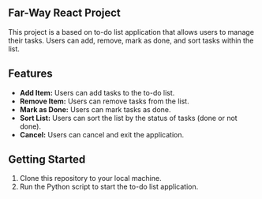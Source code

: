 ## Far-Way React Project

This project is a based on  to-do list application that allows users to manage their tasks. Users can add, remove, mark as done, and sort tasks within the list.

## Features

- **Add Item:** Users can add tasks to the to-do list.
- **Remove Item:** Users can remove tasks from the list.
- **Mark as Done:** Users can mark tasks as done.
- **Sort List:** Users can sort the list by the status of tasks (done or not done).
- **Cancel:** Users can cancel and exit the application.

## Getting Started

1. Clone this repository to your local machine.
2. Run the Python script to start the to-do list application.

